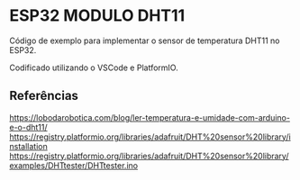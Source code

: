 # ESP32 MODULO DHT11

Código de exemplo para implementar o sensor de temperatura DHT11 no ESP32.

Codificado utilizando o VSCode e PlatformIO.

## Referências
https://lobodarobotica.com/blog/ler-temperatura-e-umidade-com-arduino-e-o-dht11/  
https://registry.platformio.org/libraries/adafruit/DHT%20sensor%20library/installation  
https://registry.platformio.org/libraries/adafruit/DHT%20sensor%20library/examples/DHTtester/DHTtester.ino  

